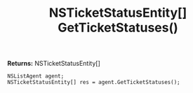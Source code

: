 ﻿---
uid: crmscript_ref_NSListAgent_GetTicketStatuses
title: NSTicketStatusEntity[] GetTicketStatuses()
intellisense: NSListAgent.GetTicketStatuses
keywords: NSListAgent, GetTicketStatuses
so.topic: reference
---


**Returns:** NSTicketStatusEntity[]

```crmscript
NSListAgent agent;
NSTicketStatusEntity[] res = agent.GetTicketStatuses();
```
